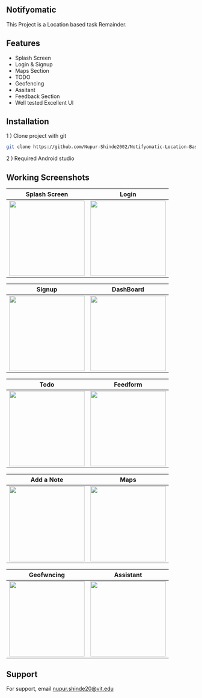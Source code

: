 ##  Notifyomatic 

This Project is a Location based task Remainder. 

 

## Features
 
-  Splash Screen
-  Login & Signup
-  Maps Section
-  TODO
-  Geofencing
-  Assitant
-  Feedback Section
-  Well tested Excellent UI


 
## Installation

1 ) Clone project with git

```bash
git clone https://github.com/Nupur-Shinde2002/Notifyomatic-Location-Based-Task-Reminder-Application-in-Android-Studio
```
2 ) Required Android studio


## Working Screenshots
 
 
|  Splash Screen | Login | 
| :---:   | :---: |  
| <img style="border-width:30" src="https://user-images.githubusercontent.com/90970004/219635032-58f34c48-fd18-4822-a1c0-371fe96e3f02.png" width="200"/> | <img style="border-width:30" src="https://user-images.githubusercontent.com/90970004/219635086-9f4183e9-1eef-4b96-830b-885767ea4c97.png" width="200"/>   | 
 

|  Signup | DashBoard | 
| :---:   | :---: | 
| <img style="border-width:30" src="https://user-images.githubusercontent.com/90970004/219635150-e0e0950f-459a-46ce-9d56-c2300646c16a.png" width="200"/> | <img style="border-width:30" src="https://user-images.githubusercontent.com/90970004/219635200-f00d0ab6-493b-48b2-b2d6-8104f182bf5d.png" width="200"/>  |

|  Todo | Feedform | 
| :---:   | :---: | 
| <img style="border-width:30" src="https://user-images.githubusercontent.com/90970004/219635621-b9aad516-e419-4667-8779-788f669c59bb.png" width="200"/> | <img style="border-width:30" src="https://user-images.githubusercontent.com/90970004/219635494-0b35f286-0f31-4e80-b558-e4950a2c77dc.png" width="200"/>  |


 |  Add a Note | Maps | 
| :---:   | :---: | 
| <img style="border-width:30" src="https://user-images.githubusercontent.com/90970004/219635408-fe7751f0-915f-471a-8b85-3ed2047959ee.png" width="200"/> | <img style="border-width:30" src="https://user-images.githubusercontent.com/90970004/219635347-b0d983ae-a04c-4fad-918c-12f44504aab2.png" width="200"/>  |


 |  Geofwncing | Assistant | 
| :---:   | :---: | 
| <img style="border-width:30" src="https://user-images.githubusercontent.com/90970004/219635266-24cdd195-ae21-4512-ae2a-cbce98b6a999.png" width="200"/> | <img style="border-width:30" src="https://user-images.githubusercontent.com/90970004/219635302-1433a351-3d78-41e7-b22f-cc12557e117a.png" width="200"/>  |
 


## Support

For support, email nupur.shinde20@vit.edu

